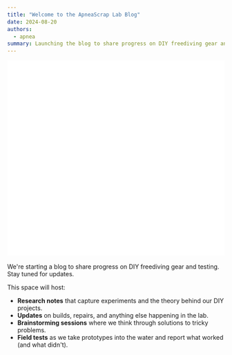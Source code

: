 ```yaml
---
title: "Welcome to the ApneaScrap Lab Blog"
date: 2024-08-20
authors:
  - apnea
summary: Launching the blog to share progress on DIY freediving gear and testing.
---
```


![ApneaScrap logo](cover.svg)

We're starting a blog to share progress on DIY freediving gear and testing. Stay tuned for updates.

This space will host:

- **Research notes** that capture experiments and the theory behind our DIY projects.
- **Updates** on builds, repairs, and anything else happening in the lab.
- **Brainstorming sessions** where we think through solutions to tricky problems.
- **Field tests** as we take prototypes into the water and report what worked (and what didn't).

<!-- more -->
